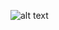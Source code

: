 ![alt text](https://raw.githubusercontent.com/JoaomdvFerreira/ReinoAnimal/JF/adding-new-navbar-syle/reino-animal/Screenshot_1.png "First Screenshot - Reino Animal")
